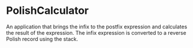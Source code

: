 # PolishCalculator
An application that brings the infix to the postfix expression and calculates the result of the expression.
The infix expression is converted to a reverse Polish record using the stack.
